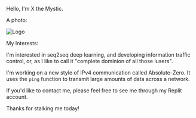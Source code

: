 Hello, I'm X the Mystic.

A photo:



![Logo](https://i.imgur.com/PyKLAe7.png)

My Interests:

I'm interested in seq2seq deep learning, and developing information traffic control, or, as I like to call it "complete dominion of all those lusers".

I'm working on a new style of IPv4 communication called Absolute-Zero. It uses the `ping` function to transmit large amounts of data across a network. 

If you'd like to contact me, please feel free to see me through my Replit account.

Thanks for stalking me today!

